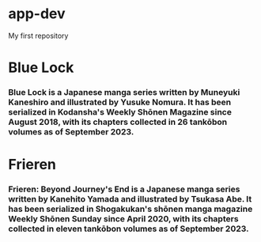# app-dev
My first repository
# **Blue Lock**
### Blue Lock is a Japanese manga series written by Muneyuki Kaneshiro and illustrated by Yusuke Nomura. It has been serialized in Kodansha's Weekly Shōnen Magazine since August 2018, with its chapters collected in 26 tankōbon volumes as of September 2023.
# **Frieren** 
### Frieren: Beyond Journey's End is a Japanese manga series written by Kanehito Yamada and illustrated by Tsukasa Abe. It has been serialized in Shogakukan's shōnen manga magazine Weekly Shōnen Sunday since April 2020, with its chapters collected in eleven tankōbon volumes as of September 2023.
